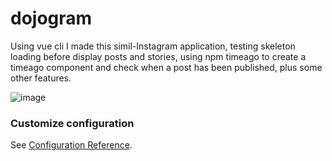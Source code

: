 # dojogram
Using vue cli I made this simil-Instagram application, testing skeleton loading before display posts and stories, using npm timeago to create a timeago component and check when a post has been published, plus some other features.

![image](https://user-images.githubusercontent.com/71635987/115521778-c8ec1100-a28b-11eb-84a9-bc07f1587bd8.png)


### Customize configuration
See [Configuration Reference](https://cli.vuejs.org/config/).
